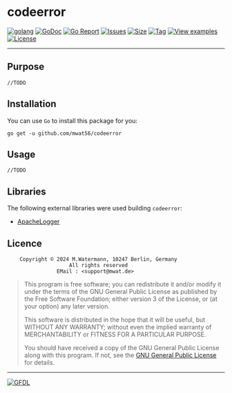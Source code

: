 # codeerror

[![golang](https://img.shields.io/badge/Language-Go-green.svg)](https://golang.org/)
[![GoDoc](https://godoc.org/github.com/mwat56/codeerror?status.svg)](https://godoc.org/github.com/mwat56/codeerror)
[![Go Report](https://goreportcard.com/badge/github.com/mwat56/codeerror)](https://goreportcard.com/report/github.com/mwat56/codeerror)
[![Issues](https://img.shields.io/github/issues/mwat56/codeerror.svg)](https://github.com/mwat56/codeerror/issues?q=is%3Aopen+is%3Aissue)
[![Size](https://img.shields.io/github/repo-size/mwat56/codeerror.svg)](https://github.com/mwat56/codeerror/)
[![Tag](https://img.shields.io/github/tag/mwat56/codeerror.svg)](https://github.com/mwat56/codeerror/tags)
[![View examples](https://img.shields.io/badge/learn%20by-examples-0077b3.svg)](https://github.com/mwat56/codeerror/blob/main/_demo/demo.go)
[![License](https://img.shields.io/github/mwat56/codeerror.svg)](https://github.com/mwat56/codeerror/blob/main/LICENSE)

----

## Purpose

    //TODO

## Installation

You can use `Go` to install this package for you:

    go get -u github.com/mwat56/codeerror

## Usage

    //TODO

## Libraries

The following external libraries were used building `codeerror`:

* [ApacheLogger](https://github.com/mwat56/apachelogger)

## Licence

        Copyright © 2024 M.Watermann, 10247 Berlin, Germany
                        All rights reserved
                    EMail : <support@mwat.de>

> This program is free software; you can redistribute it and/or modify it under the terms of the GNU General Public License as published by the Free Software Foundation; either version 3 of the License, or (at your option) any later version.
>
> This software is distributed in the hope that it will be useful, but WITHOUT ANY WARRANTY; without even the implied warranty of MERCHANTABILITY or FITNESS FOR A PARTICULAR PURPOSE.
>
> You should have received a copy of the GNU General Public License along with this program. If not, see the [GNU General Public License](http://www.gnu.org/licenses/gpl.html) for details.

----
[![GFDL](https://www.gnu.org/graphics/gfdl-logo-tiny.png)](http://www.gnu.org/copyleft/fdl.html)
